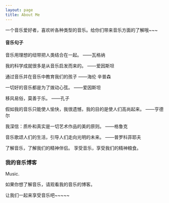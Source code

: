 ```yaml
---
layout: page
title: About Me 
---
```


一个音乐爱好者，喜欢听各种类型的音乐。给你们带来音乐方面的了解哦~~~

<h4> 音乐句子 </h4>
<p>
音乐用理想的纽带把人类结合在一起。 ——瓦格纳
<p>  
我的科学成就很多是从音乐启发而来的。 ——爱因斯坦
<p>  
通过音乐并在音乐中教育我们的孩子 ——海伦 辛普森
<p>
一切好的音乐都是为了拨动心弦。 ——爱因斯坦
<p>
移风易俗，莫善于乐。 ——孔子
<p>
假如我的音乐只能使人愉快，我很遗憾，我的目的是使人们高尚起来。 ——亨德尔
<p>  
我深信：质朴和真实是一切艺术作品的美的原则。 ——格鲁克
<p>  
音乐歌颂人们的生活，引导人们走向光明的未来。 ——普罗科菲耶夫
<p>
了解音乐，了解我们的精神伴侣。
享受音乐，享受我们的精神粮食。
<p>

<h3> 我的音乐博客 </h3>  

<p>

Music.

<p>

如果你想了解音乐，请观看我的音乐的博客。

<p>

让我们一起来享受音乐吧~~~~~
<p> 


